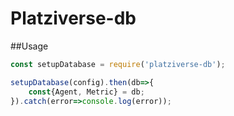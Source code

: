 # Platziverse-db

##Usage

```js
const setupDatabase = require('platziverse-db');

setupDatabase(config).then(db=>{
    const{Agent, Metric} = db;
}).catch(error=>console.log(error));
```